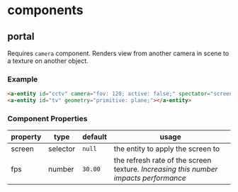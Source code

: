 # components

## portal

Requires `camera` component. Renders view from another camera in scene to a texture on another object.

### Example

```html
<a-entity id="cctv" camera="fov: 120; active: false;" spectator="screen: #tv; fps: 25;"></a-entity>
<a-entity id="tv" geometry="primitive: plane;"></a-entity>
```

### Component Properties

| property | type | default  |  usage  |
|---|---|---|---|
|  screen | selector |  `null` |  the entity to apply the screen to |
|  fps | number  |  `30.00`  |  the refresh rate of the screen texture. _Increasing this number impacts performance_ |
